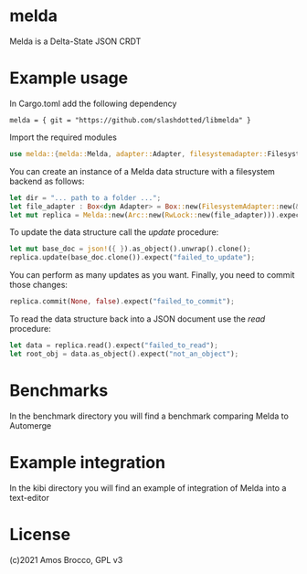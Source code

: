# melda
Melda is a Delta-State JSON CRDT

# Example usage

In Cargo.toml add the following dependency
```
melda = { git = "https://github.com/slashdotted/libmelda" }
```

Import the required modules

```rust
use melda::{melda::Melda, adapter::Adapter, filesystemadapter::FilesystemAdapter};
```

You can create an instance of a Melda data structure with a filesystem backend as follows:
```rust
let dir = "... path to a folder ...";
let file_adapter : Box<dyn Adapter> = Box::new(FilesystemAdapter::new(&dir).expect("cannot_initialize_adapter"));
let mut replica = Melda::new(Arc::new(RwLock::new(file_adapter))).expect("cannot_initialize_crdt");
```
To update the data structure call the *update* procedure:

```rust
let mut base_doc = json!({ }).as_object().unwrap().clone();
replica.update(base_doc.clone()).expect("failed_to_update");
```
You can perform as many updates as you want. Finally, you need to commit those changes:

```rust
replica.commit(None, false).expect("failed_to_commit");
```

To read the data structure back into a JSON document use the *read* procedure:
```rust
let data = replica.read().expect("failed_to_read");
let root_obj = data.as_object().expect("not_an_object");
```

# Benchmarks

In the benchmark directory you will find a benchmark comparing Melda to Automerge

# Example integration

In the kibi directory you will find an example of integration of Melda into a text-editor

# License
(c)2021 Amos Brocco,
GPL v3
